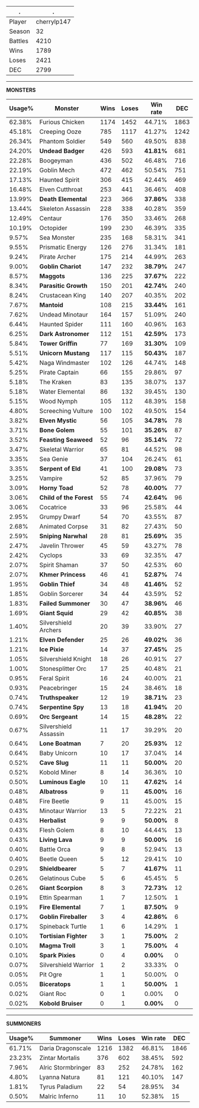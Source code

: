 .|.
|-|-
Player|cherrylp147
Season|32
Battles|4210
Wins|1789
Loses|2421
DEC|2799

---
**MONSTERS**

Usage%|Monster|Wins|Loses|Win rate|DEC|
-|-|-|-|-|-|
62.38%|Furious Chicken|1174|1452|44.71%|1863|
45.18%|Creeping Ooze|785|1117|41.27%|1242|
26.34%|Phantom Soldier|549|560|49.50%|838|
24.20%|**Undead Badger**|426|593|**41.81%**|681|
22.28%|Boogeyman|436|502|46.48%|716|
22.19%|Goblin Mech|472|462|50.54%|751|
17.13%|Haunted Spirit|306|415|42.44%|469|
16.48%|Elven Cutthroat|253|441|36.46%|408|
13.99%|**Death Elemental**|223|366|**37.86%**|338|
13.44%|Skeleton Assassin|228|338|40.28%|359|
12.49%|Centaur|176|350|33.46%|268|
10.19%|Octopider|199|230|46.39%|335|
9.57%|Sea Monster|235|168|58.31%|341|
9.55%|Prismatic Energy|126|276|31.34%|181|
9.24%|Pirate Archer|175|214|44.99%|263|
9.00%|**Goblin Chariot**|147|232|**38.79%**|247|
8.57%|**Maggots**|136|225|**37.67%**|222|
8.34%|**Parasitic Growth**|150|201|**42.74%**|240|
8.24%|Crustacean King|140|207|40.35%|202|
7.67%|**Mantoid**|108|215|**33.44%**|161|
7.62%|Undead Minotaur|164|157|51.09%|240|
6.44%|Haunted Spider|111|160|40.96%|163|
6.25%|**Dark Astronomer**|112|151|**42.59%**|173|
5.84%|**Tower Griffin**|77|169|**31.30%**|109|
5.51%|**Unicorn Mustang**|117|115|**50.43%**|187|
5.42%|Naga Windmaster|102|126|44.74%|148|
5.25%|Pirate Captain|66|155|29.86%|97|
5.18%|The Kraken|83|135|38.07%|137|
5.18%|Water Elemental|86|132|39.45%|130|
5.15%|Wood Nymph|105|112|48.39%|158|
4.80%|Screeching Vulture|100|102|49.50%|154|
3.82%|**Elven Mystic**|56|105|**34.78%**|78|
3.71%|**Bone Golem**|55|101|**35.26%**|87|
3.52%|**Feasting Seaweed**|52|96|**35.14%**|72|
3.47%|Skeletal Warrior|65|81|44.52%|98|
3.35%|Sea Genie|37|104|26.24%|61|
3.35%|**Serpent of Eld**|41|100|**29.08%**|73|
3.25%|Vampire|52|85|37.96%|79|
3.09%|**Horny Toad**|52|78|**40.00%**|77|
3.06%|**Child of the Forest**|55|74|**42.64%**|96|
3.06%|Cocatrice|33|96|25.58%|44|
2.95%|Grumpy Dwarf|54|70|43.55%|87|
2.68%|Animated Corpse|31|82|27.43%|50|
2.59%|**Sniping Narwhal**|28|81|**25.69%**|35|
2.47%|Javelin Thrower|45|59|43.27%|78|
2.42%|Cyclops|33|69|32.35%|47|
2.07%|Spirit Shaman|37|50|42.53%|60|
2.07%|**Khmer Princess**|46|41|**52.87%**|74|
1.95%|**Goblin Thief**|34|48|**41.46%**|52|
1.85%|Goblin Sorcerer|34|44|43.59%|52|
1.83%|**Failed Summoner**|30|47|**38.96%**|46|
1.69%|**Giant Squid**|29|42|**40.85%**|38|
1.40%|Silvershield Archers|20|39|33.90%|27|
1.21%|**Elven Defender**|25|26|**49.02%**|36|
1.21%|**Ice Pixie**|14|37|**27.45%**|25|
1.05%|Silvershield Knight|18|26|40.91%|27|
1.00%|Stonesplitter Orc|17|25|40.48%|21|
0.95%|Feral Spirit|16|24|40.00%|21|
0.93%|Peacebringer|15|24|38.46%|18|
0.74%|**Truthspeaker**|12|19|**38.71%**|23|
0.74%|**Serpentine Spy**|13|18|**41.94%**|20|
0.69%|**Orc Sergeant**|14|15|**48.28%**|22|
0.67%|Silvershield Assassin|11|17|39.29%|20|
0.64%|**Lone Boatman**|7|20|**25.93%**|12|
0.64%|Baby Unicorn|10|17|37.04%|14|
0.52%|**Cave Slug**|11|11|**50.00%**|20|
0.52%|Kobold Miner|8|14|36.36%|10|
0.50%|**Luminous Eagle**|10|11|**47.62%**|14|
0.48%|**Albatross**|9|11|**45.00%**|16|
0.48%|Fire Beetle|9|11|45.00%|15|
0.43%|Minotaur Warrior|13|5|72.22%|21|
0.43%|**Herbalist**|9|9|**50.00%**|8|
0.43%|Flesh Golem|8|10|44.44%|13|
0.43%|**Living Lava**|9|9|**50.00%**|16|
0.40%|Battle Orca|9|8|52.94%|13|
0.40%|Beetle Queen|5|12|29.41%|10|
0.29%|**Shieldbearer**|5|7|**41.67%**|11|
0.26%|Gelatinous Cube|5|6|45.45%|5|
0.26%|**Giant Scorpion**|8|3|**72.73%**|12|
0.19%|Ettin Spearman|1|7|12.50%|1|
0.19%|**Fire Elemental**|7|1|**87.50%**|9|
0.17%|**Goblin Fireballer**|3|4|**42.86%**|6|
0.17%|Spineback Turtle|1|6|14.29%|1|
0.10%|**Tortisian Fighter**|3|1|**75.00%**|2|
0.10%|**Magma Troll**|3|1|**75.00%**|4|
0.10%|**Spark Pixies**|0|4|**0.00%**|0|
0.07%|Silvershield Warrior|1|2|33.33%|0|
0.05%|Pit Ogre|1|1|50.00%|0|
0.05%|**Biceratops**|1|1|**50.00%**|1|
0.02%|Giant Roc|0|1|0.00%|0|
0.02%|**Kobold Bruiser**|0|1|**0.00%**|0|

---
**SUMMONERS**

Usage%|Summoner|Wins|Loses|Win rate|DEC|
-|-|-|-|-|-|
61.71%|Daria Dragonscale|1216|1382|46.81%|1846|
23.23%|Zintar Mortalis|376|602|38.45%|592|
7.96%|Alric Stormbringer|83|252|24.78%|162|
4.80%|Lyanna Natura|81|121|40.10%|147|
1.81%|Tyrus Paladium|22|54|28.95%|34|
0.50%|Malric Inferno|11|10|52.38%|15|
